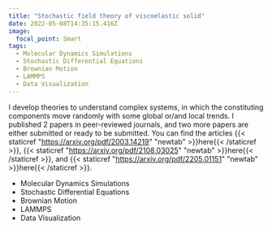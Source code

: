 ```yaml
---
title: "Stochastic field theory of viscoelastic solid"
date: 2022-05-08T14:35:15.416Z
image:
  focal_point: Smart
tags:
  - Molecular Dynamics Simulations
  - Stochastic Differential Equations
  - Brownian Motion
  - LAMMPS
  - Data Visualization
---
```

I develop theories to understand complex systems, in which the constituting components move randomly with some global or/and local trends. I published 2 papers in peer-reviewed journals, and two more papers are either submitted or ready to be submitted. You can find the articles {{< staticref "https://arxiv.org/pdf/2003.14219" "newtab" >}}here{{< /staticref >}}, {{< staticref "https://arxiv.org/pdf/2108.03025" "newtab" >}}here{{< /staticref >}}, and {{< staticref "https://arxiv.org/pdf/2205.01151" "newtab" >}}here{{< /staticref >}}.

- Molecular Dynamics Simulations
- Stochastic Differential Equations
- Brownian Motion
- LAMMPS
- Data Visualization

